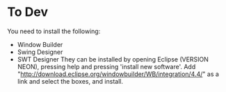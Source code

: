 # To Dev
You need to install the following:
- Window Builder
- Swing Designer
- SWT Designer
They can be installed by opening Eclipse (VERSION NEON), pressing help and pressing 'install new software'. Add "http://download.eclipse.org/windowbuilder/WB/integration/4.4/" as a link and select the boxes, and install.

